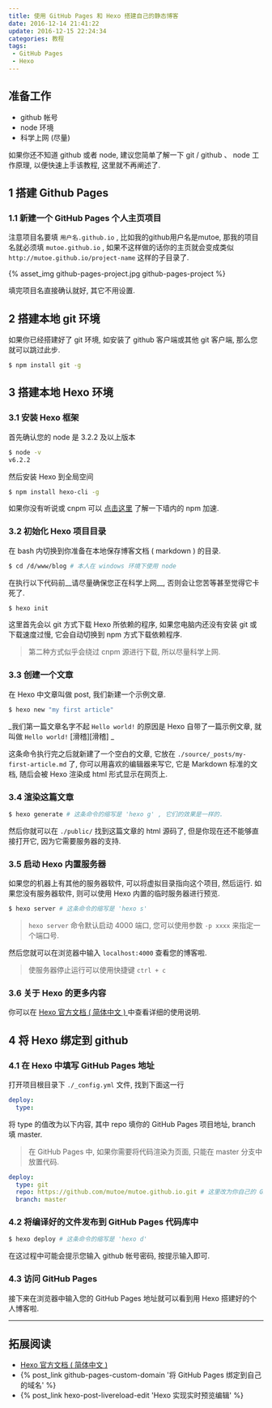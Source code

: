 ```yaml
---
title: 使用 GitHub Pages 和 Hexo 搭建自己的静态博客
date: 2016-12-14 21:41:22
update: 2016-12-15 22:24:34
categories: 教程
tags:
 - GitHub Pages
 - Hexo
---
```


## 准备工作

* github 帐号
* node 环境
* 科学上网 (尽量)

如果你还不知道 github 或者 node, 建议您简单了解一下 git / github 、 node 工作原理, 以便快速上手该教程, 这里就不再阐述了.

## 1 搭建 Github Pages

### 1.1 新建一个 GitHub Pages 个人主页项目

注意项目名要填 `用户名.github.io` , 比如我的github用户名是mutoe, 那我的项目名就必须填 `mutoe.github.io` , 如果不这样做的话你的主页就会变成类似 `http://mutoe.github.io/project-name` 这样的子目录了.

{% asset_img github-pages-project.jpg github-pages-project %}

填完项目名直接确认就好, 其它不用设置.

<!-- more -->

## 2 搭建本地 git 环境

如果你已经搭建好了 git 环境, 如安装了 github 客户端或其他 git 客户端, 那么您就可以跳过此步.

``` bash
$ npm install git -g
```

## 3 搭建本地 Hexo 环境

### 3.1 安装 Hexo 框架

首先确认您的 node 是 3.2.2 及以上版本

``` bash
$ node -v
v6.2.2
```

然后安装 Hexo 到全局空间

``` bash
$ npm install hexo-cli -g
```
如果你没有听说或 cnpm 可以 [点击这里](http://npm.taobao.org/) 了解一下墙内的 npm 加速.

### 3.2 初始化 Hexo 项目目录

在 bash 内切换到你准备在本地保存博客文档 ( markdown ) 的目录.

``` bash
$ cd /d/www/blog # 本人在 windows 环境下使用 node
```

在执行以下代码前__请尽量确保您正在科学上网__, 否则会让您苦等甚至觉得它卡死了.

``` bash
$ hexo init
```
这里首先会以 git 方式下载 Hexo 所依赖的程序, 如果您电脑内还没有安装 git 或下载速度过慢, 它会自动切换到 npm 方式下载依赖程序.

> 第二种方式似乎会绕过 cnpm 源进行下载, 所以尽量科学上网.

### 3.3 创建一个文章

在 Hexo 中文章叫做 post, 我们新建一个示例文章.

``` bash
$ hexo new "my first article"
```
_我们第一篇文章名字不起 `Hello world!` 的原因是 Hexo 自带了一篇示例文章, 就叫做 `Hello world!` [滑稽][滑稽] _

这条命令执行完之后就新建了一个空白的文章, 它放在 `./source/_posts/my-first-article.md` 了, 你可以用喜欢的编辑器来写它, 它是 Markdown 标准的文档, 随后会被 Hexo 渲染成 html 形式显示在网页上.

### 3.4 渲染这篇文章

``` bash
$ hexo generate # 这条命令的缩写是 'hexo g' , 它们的效果是一样的.
```

然后你就可以在 `./public/` 找到这篇文章的 html 源码了, 但是你现在还不能够直接打开它, 因为它需要服务器的支持.

### 3.5 启动 Hexo 内置服务器

如果您的机器上有其他的服务器软件, 可以将虚拟目录指向这个项目, 然后运行. 如果您没有服务器软件, 则可以使用 Hexo 内置的临时服务器进行预览.

``` bash
$ hexo server # 这条命令的缩写是 'hexo s'
```
> `hexo server` 命令默认启动 4000 端口, 您可以使用参数 `-p xxxx` 来指定一个端口号.

然后您就可以在浏览器中输入 `localhost:4000` 查看您的博客啦.

> 使服务器停止运行可以使用快捷键 `ctrl + c`

### 3.6 关于 Hexo 的更多内容

你可以在 [Hexo 官方文档 ( 简体中文 ) ](https://hexo.io/zh-cn/docs/index.html) 中查看详细的使用说明.

## 4 将 Hexo 绑定到 github

### 4.1 在 Hexo 中填写 GitHub Pages 地址

打开项目根目录下 `./_config.yml` 文件, 找到下面这一行

``` yaml
deploy:
  type:
```

将 type 的值改为以下内容, 其中 repo 填你的 GitHub Pages 项目地址, branch 填 master.

> 在 GitHub Pages 中, 如果你需要将代码渲染为页面, 只能在 master 分支中放置代码.

``` yaml
deploy:
  type: git
  repo: https://github.com/mutoe/mutoe.github.io.git # 这里改为你自己的 GitHub Pages 地址
  branch: master
```

### 4.2 将编译好的文件发布到 GitHub Pages 代码库中

``` bash
$ hexo deploy # 这条命令的缩写是 'hexo d'
```
在这过程中可能会提示您输入 github 帐号密码, 按提示输入即可.

### 4.3 访问 GitHub Pages

接下来在浏览器中输入您的 GitHub Pages 地址就可以看到用 Hexo 搭建好的个人博客啦.

----

## 拓展阅读

* [Hexo 官方文档 ( 简体中文 ) ](https://hexo.io/zh-cn/docs/index.html)
* {% post_link github-pages-custom-domain '将 GitHub Pages 绑定到自己的域名' %}
* {% post_link hexo-post-livereload-edit 'Hexo 实现实时预览编辑' %}
